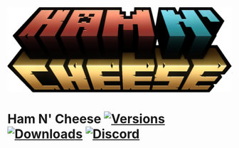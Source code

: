 <img src="https://raw.githubusercontent.com/CoffeeCatRailway/HamNCheese/main/src/main/resources/logo.png"/>

# Ham N' Cheese [![Versions](http://cf.way2muchnoise.eu/versions/hamncheese.svg)](https://minecraft.curseforge.com/projects/hamncheese) [![Downloads](http://cf.way2muchnoise.eu/full_hamncheese_downloads.svg)](https://minecraft.curseforge.com/projects/hamncheese) [![Discord](https://img.shields.io/discord/416514612977205248?label=discord&logo=discord&color=7289da)](https://discord.com/invite/JM4NjRzZPS)
